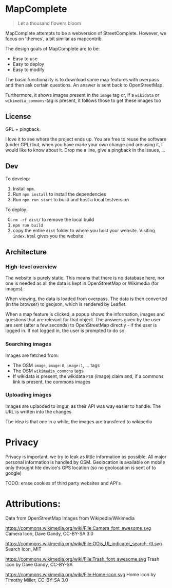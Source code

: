 # MapComplete

> Let a thousand flowers bloom


MapComplete attempts to be a webversion of StreetComplete. However, we focus on 'themes', a bit similar as mapcontrib.

The design goals of MapComplete are to be:

- Easy to use
- Easy to deploy
- Easy to modify

The basic functionality is to download some map features with overpass and then ask certain questions. An answer is sent back to OpenStreetMap.

Furthermore, it shows images present in the `image` tag or, if a `wikidata` or `wikimedia_commons`-tag is present, it follows those to get these images too

## License

GPL + pingback.

I love it to see where the project ends up. You are free to reuse the software (under GPL) but, when you have made your own change and are using it, I would like to know about it. Drop me a line, give a pingback in the issues, ...

## Dev

To develop:

1. Install `npm`.
2. Run `npm install` to install the dependencies
3. Run `npm run start` to build and host a local testversion

To deploy:

0. `rm -rf dist/` to remove the local build
1. `npm run build`
2. copy the entire `dist` folder to where you host your website. Visiting `index.html` gives you the website

## Architecture

### High-level overview

The website is purely static. This means that there is no database here, nor one is needed as all the data is kept in OpenStreetMap or Wikimedia (for images).

When viewing, the data is loaded from overpass. The data is then converted (in the browser) to geojson, which is rendered by Leaflet. 

When a map feature is clicked, a popup shows the information, images and questions that are relevant for that object.
The answers given by the user are sent (after a few seconds) to OpenStreetMap directly - if the user is logged in. If not logged in, the user is prompted to do so. 


### Searching images

Images are fetched from:

- The OSM `image`, `image:0`, `image:1`, ... tags
- The OSM `wikimedia_commons` tags
- If wikidata is present, the wikidata `P18` (image) claim and, if a commons link is present, the commons images

### Uploading images

Images are uplaoded to imgur, as their API was way easier to handle. The URL is written into the changes

The idea is that one in a while, the images are transfered to wikipedia


# Privacy

Privacy is important, we try to leak as little information as possible.
All major personal information is handled by OSM.
Geolocation is available on mobile only throught hte device's GPS location (so no geolocation is sent of to google)

TODO: erase cookies of third party websites and API's

# Attributions:

Data from OpenStreetMap
Images from Wikipedia/Wikimedia

https://commons.wikimedia.org/wiki/File:Camera_font_awesome.svg
Camera Icon, Dave Gandy, CC-BY-SA 3.0

https://commons.wikimedia.org/wiki/File:OOjs_UI_indicator_search-rtl.svg
Search Icon, MIT

https://commons.wikimedia.org/wiki/File:Trash_font_awesome.svg
Trash icon by Dave Gandy, CC-BY-SA
 	
https://commons.wikimedia.org/wiki/File:Home-icon.svg
Home icon by Timothy Miller, CC-BY-SA 3.0
